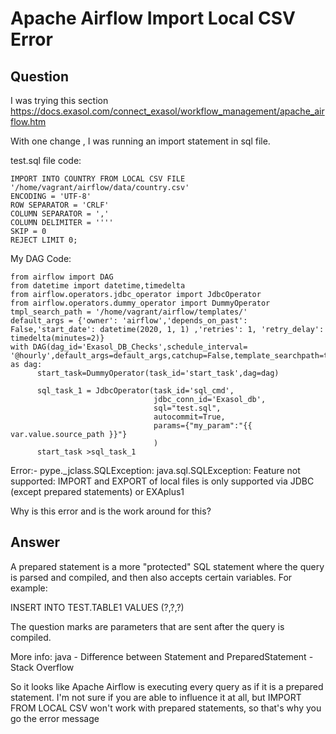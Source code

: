 # Apache Airflow Import Local CSV Error

## Question
I was trying this section https://docs.exasol.com/connect_exasol/workflow_management/apache_airflow.htm

With one change , I was running an import statement in sql file. 

test.sql file code:
```
IMPORT INTO COUNTRY FROM LOCAL CSV FILE '/home/vagrant/airflow/data/country.csv'  
ENCODING = 'UTF-8'  
ROW SEPARATOR = 'CRLF'  
COLUMN SEPARATOR = ','  
COLUMN DELIMITER = ''''  
SKIP = 0  
REJECT LIMIT 0;  
```

My DAG Code:
```
from airflow import DAG
from datetime import datetime,timedelta
from airflow.operators.jdbc_operator import JdbcOperator
from airflow.operators.dummy_operator import DummyOperator
tmpl_search_path = '/home/vagrant/airflow/templates/' 
default_args = {'owner': 'airflow','depends_on_past': False,'start_date': datetime(2020, 1, 1) ,'retries': 1, 'retry_delay': timedelta(minutes=2)}
with DAG(dag_id='Exasol_DB_Checks',schedule_interval= '@hourly',default_args=default_args,catchup=False,template_searchpath=tmpl_search_path) as dag:
      start_task=DummyOperator(task_id='start_task',dag=dag)
      
      sql_task_1 = JdbcOperator(task_id='sql_cmd',
                                jdbc_conn_id='Exasol_db',
                                sql="test.sql",
                                autocommit=True,
                                params={"my_param":"{{ var.value.source_path }}"}
                                )
      start_task >sql_task_1
```

Error:- pype._jclass.SQLException: java.sql.SQLException: Feature not supported: IMPORT and EXPORT of local files is only supported via JDBC (except prepared statements) or EXAplus1

Why is this error and is the work around for this?

## Answer
A prepared statement is a more "protected" SQL statement where the query is parsed and compiled, and then also accepts certain variables. For example:

INSERT INTO TEST.TABLE1 VALUES (?,?,?) 

The question marks are parameters that are sent after the query is compiled.

More info: java - Difference between Statement and PreparedStatement - Stack Overflow

So it looks like Apache Airflow is executing every query as if it is a prepared statement. I'm not sure if you are able to influence it at all, but IMPORT FROM LOCAL CSV won't work with prepared statements, so that's why you go the error message